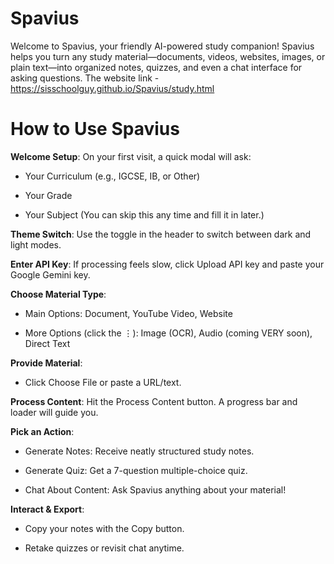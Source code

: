 # Spavius

Welcome to Spavius, your friendly AI-powered study companion! Spavius helps you turn any study material—documents, videos, websites, images, or plain text—into organized notes, quizzes, and even a chat interface for asking questions.
The website link - https://sisschoolguy.github.io/Spavius/study.html

# How to Use Spavius

**Welcome Setup**: On your first visit, a quick modal will ask:

- Your Curriculum (e.g., IGCSE, IB, or Other)

- Your Grade

- Your Subject
(You can skip this any time and fill it in later.)

**Theme Switch**: Use the toggle in the header to switch between dark and light modes.

**Enter API Key**: If processing feels slow, click Upload API key and paste your Google Gemini key.

**Choose Material Type**:

- Main Options: Document, YouTube Video, Website

- More Options (click the ⋮): Image (OCR), Audio (coming VERY soon), Direct Text

**Provide Material**:

- Click Choose File or paste a URL/text.

**Process Content**: Hit the Process Content button. A progress bar and loader will guide you.

**Pick an Action**:

- Generate Notes: Receive neatly structured study notes.

- Generate Quiz: Get a 7-question multiple-choice quiz.

- Chat About Content: Ask Spavius anything about your material!

**Interact & Export**:

- Copy your notes with the Copy button.

- Retake quizzes or revisit chat anytime.
